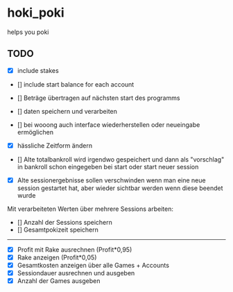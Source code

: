 # hoki_poki

helps you poki

## TODO

- [x] include stakes
- [] include start balance for each account
- [] Beträge übertragen auf nächsten start des programms
- [] daten speichern und verarbeiten


- [] bei wooong auch interface wiederherstellen oder neueingabe ermöglichen
- [x] hässliche Zeitform ändern
- [] Alte totalbankroll wird irgendwo gespeichert und dann als "vorschlag" in bankroll schon eingegeben bei start oder start neuer session
- [x] Alte sessionergebnisse sollen verschwinden wenn man eine neue session gestartet hat, aber wieder sichtbar werden wenn diese beendet wurde

Mit verarbeiteten Werten über mehrere Sessions arbeiten:
- [] Anzahl der Sessions speichern
- [] Gesamtpokizeit speichern

___

- [x] Profit mit Rake ausrechnen (Profit*0,95)
- [x] Rake anzeigen (Profit*0,05)
- [x] Gesamtkosten anzeigen über alle Games + Accounts
- [x] Sessiondauer ausrechnen und ausgeben
- [x] Anzahl der Games ausgeben